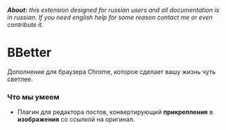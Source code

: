 ***About:** this extension designed for russian users and all documentation is in russian. If you need english help for some reason contact me or even contribute it.*

BBetter
=======

Дополнение для браузера Chrome, которое сделает вашу жизнь чуть светлее. 

### Что мы умеем 

- Плагин для редактора постов, конвертирующий **прикрепления** в **изображения** со ссылкой на оригинал.